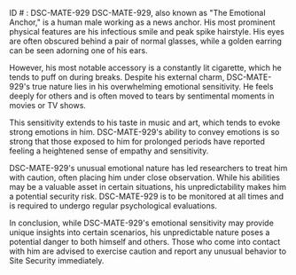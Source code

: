 ID # : DSC-MATE-929
DSC-MATE-929, also known as "The Emotional Anchor," is a human male working as a news anchor. His most prominent physical features are his infectious smile and peak spike hairstyle. His eyes are often obscured behind a pair of normal glasses, while a golden earring can be seen adorning one of his ears. 

However, his most notable accessory is a constantly lit cigarette, which he tends to puff on during breaks. Despite his external charm, DSC-MATE-929's true nature lies in his overwhelming emotional sensitivity. He feels deeply for others and is often moved to tears by sentimental moments in movies or TV shows. 

This sensitivity extends to his taste in music and art, which tends to evoke strong emotions in him. DSC-MATE-929's ability to convey emotions is so strong that those exposed to him for prolonged periods have reported feeling a heightened sense of empathy and sensitivity. 

DSC-MATE-929's unusual emotional nature has led researchers to treat him with caution, often placing him under close observation. While his abilities may be a valuable asset in certain situations, his unpredictability makes him a potential security risk. DSC-MATE-929 is to be monitored at all times and is required to undergo regular psychological evaluations. 

In conclusion, while DSC-MATE-929's emotional sensitivity may provide unique insights into certain scenarios, his unpredictable nature poses a potential danger to both himself and others. Those who come into contact with him are advised to exercise caution and report any unusual behavior to Site Security immediately.